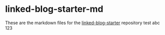 # linked-blog-starter-md
These are the markdown files for the [linked-blog-starter](https://github.com/matthewwong525/linked-blog-starter) repository
test abc 123

